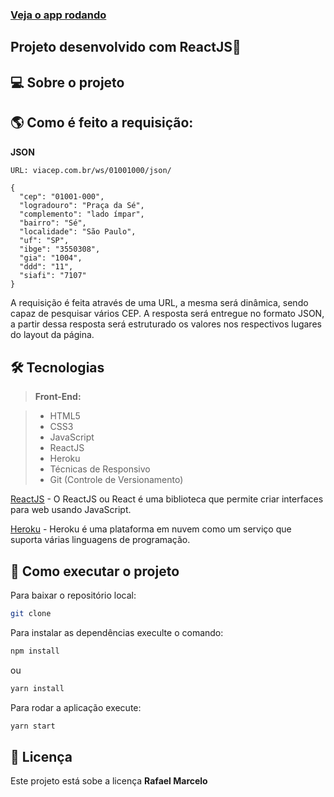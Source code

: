 ### [Veja o app rodando](https://consulta-cep-web.herokuapp.com/)

## Projeto desenvolvido com ReactJS🚀

## 💻 Sobre o projeto



## 🌎 Como é feito a requisição:
<strong>JSON</strong>

```bash
URL: viacep.com.br/ws/01001000/json/
```

    {
      "cep": "01001-000",
      "logradouro": "Praça da Sé",
      "complemento": "lado ímpar",
      "bairro": "Sé",
      "localidade": "São Paulo",
      "uf": "SP",
      "ibge": "3550308",
      "gia": "1004",
      "ddd": "11",
      "siafi": "7107"
    }
    
A requisição é feita através de uma URL, a mesma será dinâmica, sendo capaz de pesquisar vários CEP. A resposta será entregue no formato JSON, a partir dessa resposta será estruturado os valores nos respectivos lugares do layout da página. 

## 🛠 Tecnologias

> **Front-End:**

> - HTML5 
> - CSS3
> - JavaScript
> - ReactJS
> - Heroku
> - Técnicas de Responsivo
> - Git (Controle de Versionamento)

[ReactJS](https://pt-br.reactjs.org/) - O ReactJS ou React é uma biblioteca que permite criar interfaces para web usando JavaScript.

[Heroku](https://www.heroku.com/) - Heroku é uma plataforma em nuvem como um serviço que suporta várias linguagens de programação.

## 🚀 Como executar o projeto

Para baixar o repositório local: 

```bash
git clone
```
Para instalar as dependências execulte o comando:

```bash
npm install
```
ou 
```bash
yarn install
```

Para rodar a aplicação execute:
```bash
yarn start
```

## 📝 Licença

Este projeto está sobe a licença <strong>Rafael Marcelo</strong>
